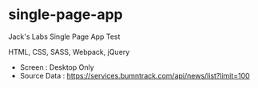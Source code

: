 # single-page-app
Jack's Labs Single Page App Test

HTML, CSS, SASS, Webpack, jQuery


- Screen : Desktop Only
- Source Data : https://services.bumntrack.com/api/news/list?limit=100